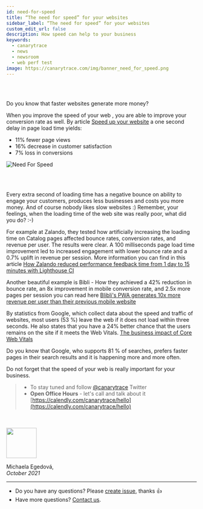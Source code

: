 ```yaml
---
id: need-for-speed
title: “The need for speed” for your websites
sidebar_label: “The need for speed” for your websites
custom_edit_url: false
description: How speed can help to your business
keywords:
  - canarytrace
  - news
  - newsroom
  - web perf test
image: https://canarytrace.com/img/banner_need_for_speed.png
---
```


<br/><br/>


Do you know that faster websites generate more money?<br/>

When you improve the speed of your web , you are able to improve your conversion rate as well. 
By article [Speed up your website](https://www.crazyegg.com/blog/speed-up-your-website/) a one second delay in page load time yields:<br/>

- 11% fewer page views
- 16% decrease in customer satisfaction
- 7% loss in conversions


![Need For Speed](/img/banner_need_for_speed.png)

<br/> <br/> 

Every extra second of loading time has a negative bounce on ability to engage your customers, produces less businesses and costs you more money.
And of course nobody likes slow websites :)
Remember, your feelings, when the loading time of the web site was really poor, what did you do?  :-)


For example at Zalando, they tested how artificially increasing the loading time on Catalog pages affected bounce rates, conversion rates, and revenue per user. The results were clear. A 100 milliseconds page load time improvement led to increased engagement with lower bounce rate and a 0.7% uplift in revenue per session. More information you can find in this article [How Zalando reduced performance feedback time from 1 day to 15 minutes with Lighthouse CI](https://web.dev/zalando/)

Another beautiful example is Bibli - How they achieved a 42% reduction in bounce rate, an 8x improvement in mobile conversion rate, and 2.5x more pages per session you can read here [Blibli's PWA generates 10x more revenue per user than their previous mobile website](https://web.dev/blibli/)


By statistics from Google, which collect data about the speed and traffic of websites, most users (53 %) leave the web if it does not load within three seconds. He also states that you have a 24% better chance that the users remains on the site if it meets the Web Vitals. [The business impact of Core Web Vitals](https://web.dev/vitals-business-impact/)

Do you know that Google, who supports 81 % of searches, prefers faster pages in their search results and it is happening more and more often.

Do not forget that the speed of your web is really important for your business.


> - To stay tuned and follow [@canarytrace](https://twitter.com/canarytrace) Twitter
> - **Open Office Hours** - let's call and talk about it [https://calendly.com/canarytrace/hello](https://calendly.com/canarytrace/hello)

<br/><br/>
<img src="/img/TODO.png" width="80" />

Michaela Egedová, <br />*October 2021*

---

- Do you have any questions? Please [create issue](https://github.com/canarytrace/documentation/issues/new/choose), thanks 👍
- Have more questions? [Contact us](/docs/support/contactus).